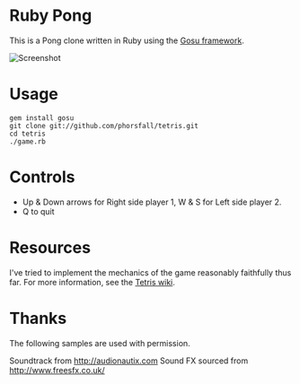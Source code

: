 
# Ruby Pong

This is a Pong clone written in Ruby using the [Gosu framework](http://code.google.com/p/gosu/).

![Screenshot](https://github.com/llexileon/rubypong/assets/screen1.png)

# Usage

    gem install gosu
    git clone git://github.com/phorsfall/tetris.git
    cd tetris
    ./game.rb

# Controls

* Up & Down arrows for Right side player 1, W & S for Left side player 2.
* Q to quit


# Resources

I've tried to implement the mechanics of the game reasonably faithfully thus far.
For more information, see the [Tetris wiki](http://en.wikipedia.org/wiki/Pong).

# Thanks

The following samples are used with permission.

Soundtrack from http://audionautix.com
Sound FX sourced from http://www.freesfx.co.uk/